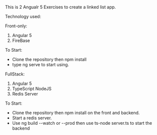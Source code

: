 This is 2 Angualr 5 Exercises to create a linked list app.

Technology used:

Front-only:
1. Angular 5
2. FireBase

To Start:
- Clone the repository then npm install 
- type ng serve to start using.

FullStack:
1. Angular 5
2. TypeScript NodeJS
3. Redis Server

To Start:
- Clone the repository then npm install on the front and backend.
- Start a redis server.
- Use ng build --watch or --prod then use ts-node server.ts to start the backend